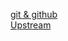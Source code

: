 [git & github](https://github.com/hamzadarej/liveCoding/blob/master/git/15-12.md)\
[Upstream](https://github.com/hamzadarej/liveCoding/blob/master/git/16-12.md)
